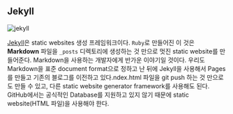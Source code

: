 ## Jekyll

![jekyll](http://wolfslittlestore.be/wp-content/uploads/2013/07/jekyll.png)

[Jekyll](http://jekyllrb.com/)은 static websites 생성 프레임워크이다. `Ruby`로 만들어진 이 것은 **Markdown** 파일을 `_posts` 디렉토리에 생성하는 것 만으로 멋진 static website를 만들어준다. Markdown을 사용하는 개발자에게 반가운 이야기일 것이다. 우리도 Markdown을 표준 document format으로 정하고 난 뒤에 Jekyll을 사용해서 Pages를 만들고 기존의 블로그를 이전하고 있다.ndex.html 파일을 git push 하는 것 만으로도 만들 수 있고, 다른 static website generator framework를 사용해도 된다. GitHub에서는 공식적인 Database를 지원하고 있지 않기 때문에 static website(HTML 파일)을 사용해야 한다.
[](![]())
